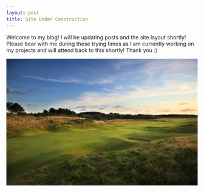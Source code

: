 ```yaml
---
layout: post
title: Site Under Construction
---
```


Welcome to my blog! I will be updating posts and the site layout shortly! Please bear with me during these trying times as I am currently working on my projects and will attend back to this shortly! Thank you :)

![Just Beautiful!](/images/Royal-Birkdale-3.jpg)
